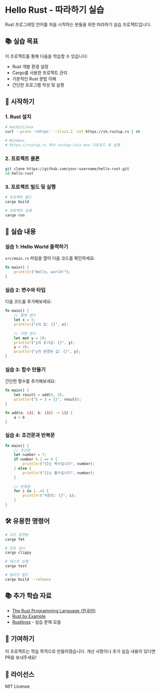 # Hello Rust - 따라하기 실습

Rust 프로그래밍 언어를 처음 시작하는 분들을 위한 따라하기 실습 프로젝트입니다.

## 📚 실습 목표

이 프로젝트를 통해 다음을 학습할 수 있습니다:
- Rust 개발 환경 설정
- Cargo를 사용한 프로젝트 관리
- 기본적인 Rust 문법 이해
- 간단한 프로그램 작성 및 실행

## 🚀 시작하기

### 1. Rust 설치

```bash
# macOS/Linux
curl --proto '=https' --tlsv1.2 -sSf https://sh.rustup.rs | sh

# Windows
# https://rustup.rs 에서 rustup-init.exe 다운로드 후 실행
```

### 2. 프로젝트 클론

```bash
git clone https://github.com/your-username/hello-rust.git
cd hello-rust
```

### 3. 프로젝트 빌드 및 실행

```bash
# 프로젝트 빌드
cargo build

# 프로젝트 실행
cargo run
```

## 📝 실습 내용

### 실습 1: Hello World 출력하기

`src/main.rs` 파일을 열어 다음 코드를 확인하세요:

```rust
fn main() {
    println!("Hello, world!");
}
```

### 실습 2: 변수와 타입

다음 코드를 추가해보세요:

```rust
fn main() {
    // 불변 변수
    let x = 5;
    println!("x의 값: {}", x);
    
    // 가변 변수
    let mut y = 10;
    println!("y의 초기값: {}", y);
    y = 20;
    println!("y의 변경된 값: {}", y);
}
```

### 실습 3: 함수 만들기

간단한 함수를 추가해보세요:

```rust
fn main() {
    let result = add(5, 3);
    println!("5 + 3 = {}", result);
}

fn add(a: i32, b: i32) -> i32 {
    a + b
}
```

### 실습 4: 조건문과 반복문

```rust
fn main() {
    // 조건문
    let number = 7;
    if number % 2 == 0 {
        println!("{}는 짝수입니다", number);
    } else {
        println!("{}는 홀수입니다", number);
    }
    
    // 반복문
    for i in 1..=5 {
        println!("카운트: {}", i);
    }
}
```

## 🛠 유용한 명령어

```bash
# 코드 포맷팅
cargo fmt

# 린트 검사
cargo clippy

# 테스트 실행
cargo test

# 릴리즈 빌드
cargo build --release
```

## 📚 추가 학습 자료

- [The Rust Programming Language (한국어)](https://doc.rust-kr.org/)
- [Rust by Example](https://doc.rust-lang.org/rust-by-example/)
- [Rustlings](https://github.com/rust-lang/rustlings) - 실습 문제 모음

## 🤝 기여하기

이 프로젝트는 학습 목적으로 만들어졌습니다. 개선 사항이나 추가 실습 내용이 있다면 PR을 보내주세요!

## 📄 라이선스

MIT License